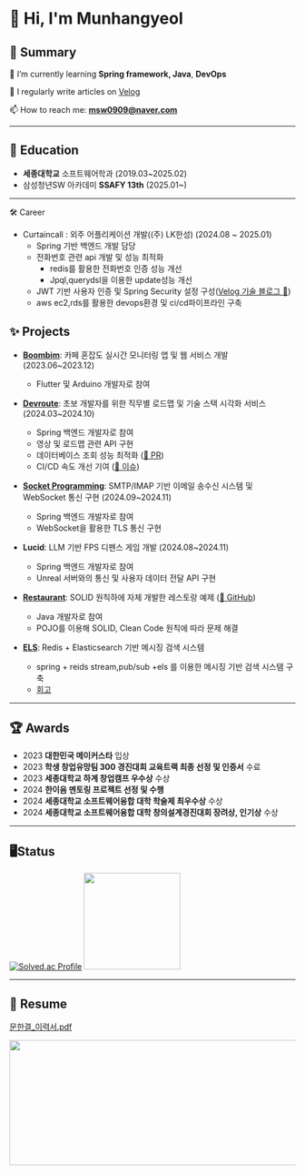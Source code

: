 # 👋 Hi, I'm Munhangyeol

## 🤚 Summary

🌱 I’m currently learning **Spring framework, Java**, **DevOps**

📝 I regularly write articles on [Velog](https://velog.io/@msw0909/posts)

📫 How to reach me: **msw0909@naver.com**

----



## 🧐 Education
- **세종대학교** 소프트웨어학과 (2019.03~2025.02)
- 삼성청년SW 아카데미 **SSAFY 13th** (2025.01~)

----
🛠 Career
- Curtaincall : 외주 어플리케이션 개발((주) LK한성) (2024.08 ~ 2025.01)
  - Spring 기반 백엔드 개발 담당
  - 전화번호 관련 api 개발 및 성능 최적화
    - redis를 활용한 전화번호 인증 성능 개선
    - Jpql,querydsl을 이용한 update성능 개선 
  - JWT 기반 사용자 인증 및 Spring Security 설정 구성([Velog 기술 블로그 🔗](https://velog.io/@msw0909/jwtspring-security%EB%A5%BC-%ED%99%9C%EC%9A%A9%ED%95%9C-%EC%82%AC%EC%9A%A9%EC%9E%90-%EC%9D%B8%EC%A6%9D-%EC%B2%98%EB%A6%AC))
  - aws ec2,rds를 활용한 devops환경 및 ci/cd파이프라인 구축




## ✨ Projects

- **[Boombim](https://github.com/Munhangyeol/Boombim_makerstar)**: 카페 혼잡도 실시간 모니터링 앱 및 웹 서비스 개발 (2023.06~2023.12)  
  - Flutter 및 Arduino 개발자로 참여  

- **[Devroute](https://github.com/ICT-Dev-Route/Dev-Route-BE)**: 초보 개발자를 위한 직무별 로드맵 및 기술 스택 시각화 서비스 (2024.03~2024.10)  
  - Spring 백엔드 개발자로 참여  
  - 영상 및 로드맵 관련 API 구현
  - 데이터베이스 조회 성능 최적화 ([🔗 PR](https://github.com/ICT-Dev-Route/Dev-Route-BE/pull/138))
  - CI/CD 속도 개선 기여 ([🔗 이슈](https://github.com/ICT-Dev-Route/Dev-Route-BE/issues/125))


- **[Socket Programming](https://github.com/SejongComputerNetwork8/webSocket)**: SMTP/IMAP 기반 이메일 송수신 시스템 및 WebSocket 통신 구현 (2024.09~2024.11)  
  - Spring 백엔드 개발자로 참여  
  - WebSocket을 활용한 TLS 통신 구현  

- **Lucid**: LLM 기반 FPS 디펜스 게임 개발 (2024.08~2024.11)  
  - Spring 백엔드 개발자로 참여  
  - Unreal 서버와의 통신 및 사용자 데이터 전달 API 구현  

- **[Restaurant](https://github.com/Munhangyeol/restaurant)**: SOLID 원칙하에 자체 개발한 레스토랑 예제 ([🔗 GitHub](https://github.com/Munhangyeol/restaurant))  
  - Java 개발자로 참여
  - POJO를 이용해 SOLID, Clean Code 원칙에 따라 문제 해결
 
- **[ELS](https://github.com/Munhangyeol/Els)**: Redis + Elasticsearch 기반 메시징 검색 시스템
  - spring + reids stream,pub/sub +els 를 이용한 메시징 기반 검색 시스탬 구축
  - [회고](https://velog.io/@msw0909/Redis-Pub-vs-Stream-with-ElasticSearch)   

----

## 🏆 Awards

- 2023 **대한민국 메이커스타** 입상
- 2023 **학생 창업유망팀 300 경진대회 교육트랙 최종 선정 및 인증서** 수료  
- 2023 **세종대학교 하계 창업캠프 우수상** 수상  
- 2024 **한이음 멘토링 프로젝트 선정 및 수행**  
- 2024 **세종대학교 소프트웨어융합 대학 학술제 최우수상** 수상  
- 2024 **세종대학교 소프트웨어융합 대학 창의설계경진대회 장려상, 인기상** 수상  

----

## 🖥️Status
[![Solved.ac Profile](http://mazassumnida.wtf/api/v2/generate_badge?boj=msw0909)](https://solved.ac/msw0909/)
<img src="https://github-readme-stats.vercel.app/api?username=Munhangyeol&show_icons=true&theme=radical" height="170">





----

## 📄 Resume

[문한결_이력서.pdf](https://github.com/user-attachments/files/18550250/250126_._._.pdf)

<a href="https://github.com/devxb/gitanimals">
  <img
    src="https://render.gitanimals.org/lines/Munhangyeol?pet-id=641540816308768536"
    width="600"
    height="220"
  />
</a>

